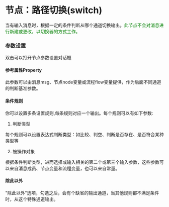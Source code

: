 节点：路径切换(switch)
==

当有输入消息时，根据一定的条件判断从哪个通道切换输出。<font color="green">此节点不会对消息进行新建或更改，以切换器的方式工作。</font>

### 参数设置

双击可以打开节点参数设置对话框

#### 参考属性Property


此参数可以由消息msg、节点node变量或流程flow变量提供，作为后面不同通道的判断基准参数。



#### 条件规则


你可以设置多条设置规则,每条规则对应一个输出。每个规则可以有如下参数:




1. 判断类型


每个规则可以设置表达式判断类型：如比较、判空、判断是否存在、是否符合某种类型等



2. 被操作对象


根据条件判断类型，进而选择或输入相关的第二个或第三个输入参数，这些参数可以来自消息成员、节点变量和流程变量，也可以来自常量。



#### 除此以外


"除此以外"选项，勾选之后，会有个缺省的输出通道，当其他规则都不满足条件时，从这个特殊通道输出。


